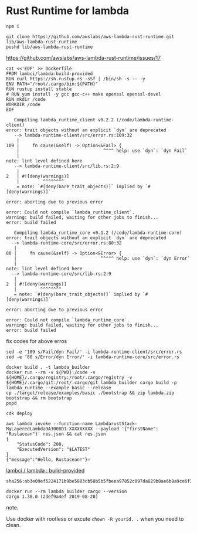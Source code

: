 # Rust Runtime for lambda

```
npm i
```
```
git clone https://github.com/awslabs/aws-lambda-rust-runtime.git lib/aws-lambda-rust-runtime
pushd lib/aws-lambda-rust-runtime
```

https://github.com/awslabs/aws-lambda-rust-runtime/issues/17

```
cat <<'EOF' >> Dockerfile
FROM lambci/lambda:build-provided
RUN curl https://sh.rustup.rs -sSf | /bin/sh -s -- -y
ENV PATH="/root/.cargo/bin:${PATH}"
RUN rustup install stable
# RUN yum install -y gcc gcc-c++ make openssl openssl-devel
RUN mkdir /code
WORKDIR /code
EOF
```

```
   Compiling lambda_runtime_client v0.2.2 (/code/lambda-runtime-client)
error: trait objects without an explicit `dyn` are deprecated
   --> lambda-runtime-client/src/error.rs:109:32
    |
109 |     fn cause(&self) -> Option<&Fail> {
    |                                ^^^^ help: use `dyn`: `dyn Fail`
    |
note: lint level defined here
   --> lambda-runtime-client/src/lib.rs:2:9
    |
2   | #![deny(warnings)]
    |         ^^^^^^^^
    = note: `#[deny(bare_trait_objects)]` implied by `#[deny(warnings)]`

error: aborting due to previous error

error: Could not compile `lambda_runtime_client`.
warning: build failed, waiting for other jobs to finish...
error: build failed
```

```
   Compiling lambda_runtime_core v0.1.2 (/code/lambda-runtime-core)
error: trait objects without an explicit `dyn` are deprecated
  --> lambda-runtime-core/src/error.rs:80:32
   |
80 |     fn cause(&self) -> Option<&Error> {
   |                                ^^^^^ help: use `dyn`: `dyn Error`
   |
note: lint level defined here
  --> lambda-runtime-core/src/lib.rs:2:9
   |
2  | #![deny(warnings)]
   |         ^^^^^^^^
   = note: `#[deny(bare_trait_objects)]` implied by `#[deny(warnings)]`

error: aborting due to previous error

error: Could not compile `lambda_runtime_core`.
warning: build failed, waiting for other jobs to finish...
error: build failed
```

fix codes for above erros

```
sed -e '109 s/Fail/dyn Fail/' -i lambda-runtime-client/src/error.rs
sed -e '80 s/Error/dyn Error/' -i lambda-runtime-core/src/error.rs
```

```
docker build . -t lambda_builder
docker run --rm -v ${PWD}:/code -v ${HOME}/.cargo/registry:/root/.cargo/registry -v ${HOME}/.cargo/git:/root/.cargo/git lambda_builder cargo build -p lambda_runtime --example basic --release
cp ./target/release/examples/basic ./bootstrap && zip lambda.zip bootstrap && rm bootstrap
popd
```

```
cdk deploy
```

```
aws lambda invoke --function-name LambdarustStack-MyLayeredLambda9A3008D1-XXXXXXXXX --payload '{"firstName": "Rustacean"}' res.json && cat res.json
{
    "StatusCode": 200,
    "ExecutedVersion": "$LATEST"
}
{"message":"Hello, Rustacean!"}⏎
```



[lambci / lambda : build-provided](https://hub.docker.com/layers/lambci/lambda/build-provided/images/sha256-ab3e09ef5224171b9be5803cb58b5b5fbeea97852c097da829b0ae6b8a9ce6f3)

```
sha256:ab3e09ef5224171b9be5803cb58b5b5fbeea97852c097da829b0ae6b8a9ce6f3
```

```
docker run --rm lambda_builder cargo --version
cargo 1.38.0 (23ef9a4ef 2019-08-20)
```

note.

Use docker with rootless or excute `chown -R yourid. .` when you need to clean.
